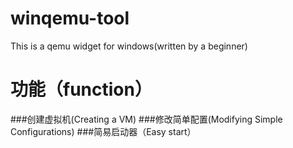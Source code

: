 # winqemu-tool
This is a qemu widget for windows(written by a beginner)
# 功能（function）
###创建虚拟机(Creating a VM)
###修改简单配置(Modifying Simple Configurations)
###简易启动器（Easy start）
